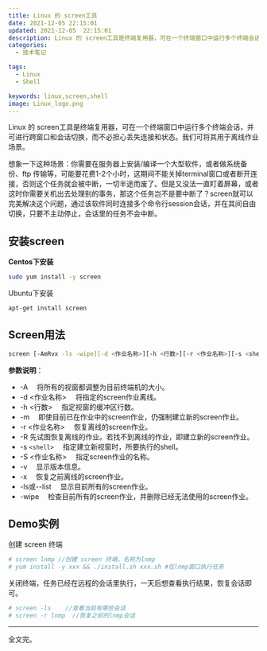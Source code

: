 ```yaml
---
title: Linux 的 screen工具
date: 2021-12-05 22:15:01
updated: 2021-12-05  22:15:01
description: Linux 的 screen工具是终端复用器，可在一个终端窗口中运行多个终端会话，并可进行跨窗口和会话切换，而不必担心丢失连接和状态。
categories: 
  - 技术笔记

tags: 
  - Linux
  - Shell

keywords: linux,screen,shell
image: Linux_logo.png
---
```

Linux 的 screen工具是终端复用器，可在一个终端窗口中运行多个终端会话，并可进行跨窗口和会话切换，而不必担心丢失连接和状态。我们可将其用于离线作业场景。

想象一下这种场景：你需要在服务器上安装/编译一个大型软件，或者做系统备份、ftp 传输等，可能要花费1-2个小时，这期间不能关掉terminal窗口或者断开连接，否则这个任务就会被中断，一切半途而废了。但是又没法一直盯着屏幕，或者这时你需要关机出去处理别的事务，那这个任务岂不是要中断了？screen就可以完美解决这个问题，通过该软件同时连接多个命令行session会话，并在其间自由切换，只要不主动停止，会话里的任务不会中断。

## 安装screen

**Centos下安装**

```bash
sudo yum install -y screen
```

Ubuntu下安装

```bash
apt-get install screen
```

## Screen用法

```bash
screen [-AmRvx -ls -wipe][-d <作业名称>][-h <行数>][-r <作业名称>][-s <shell>][-S <作业名称>]
```

**参数说明**：

- -A 　将所有的视窗都调整为目前终端机的大小。
- -d <作业名称> 　将指定的screen作业离线。
- -h <行数> 　指定视窗的缓冲区行数。
- -m 　即使目前已在作业中的screen作业，仍强制建立新的screen作业。
- -r <作业名称> 　恢复离线的screen作业。
- -R  先试图恢复离线的作业。若找不到离线的作业，即建立新的screen作业。
- -s `<shell>` 　指定建立新视窗时，所要执行的shell。
- -S <作业名称> 　指定screen作业的名称。
- -v 　显示版本信息。
- -x 　恢复之前离线的screen作业。
- -ls或--list 　显示目前所有的screen作业。
- -wipe 　检查目前所有的screen作业，并删除已经无法使用的screen作业。

## Demo实例

创建 screen 终端

```bash
# screen lnmp //创建 screen 终端，名称为lnmp
# yum install -y xxx && ./install.sh xxx.sh #在lnmp窗口执行任务
```

关闭终端，任务已经在远程的会话里执行，一天后想查看执行结果，恢复会话即可。

```bash
# screen -ls    //查看当前有哪些会话
# screen -r lnmp  //恢复之前的lnmp会话
```

---

全文完。
